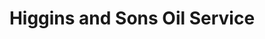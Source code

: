 ---
title: "Higgins and Sons Oil Service"
url: /pomfret/higgins-and-sons-oil-service/
shop: fuel
---